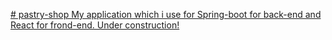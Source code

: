 [# pastry-shop
My application which i use for Spring-boot for back-end and React for frond-end.
Under construction!](https://rahuldkjain.github.io/gh-profile-readme-generator/#:~:text=%3Cp%20align%3D%22left%22%3E%20%3Ca,height%3D%2240%22/%3E%20%3C/a%3E%20%3C/p%3E)

